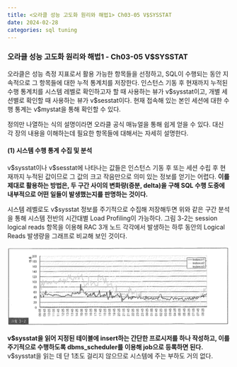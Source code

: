 ```yaml
---
title: <오라클 성능 고도화 원리와 해법1> Ch03-05 V$SYSSTAT
date: 2024-02-28
categories: sql tuning
---
```



### 오라클 성능 고도화 원리와 해법1 - Ch03-05 V$SYSSTAT

오라클은 성능 측정 지표로서 활용 가능한 항목들을 선정하고, SQL이 수행되는 동안 지속적으로 그 항목들에 대한 누적 통계치를 저장한다. 인스턴스 기동 후 현재까지 누적된 수행 통계치를 시스템 레벨로 확인하고자 할 때 사용하는 뷰가 v\$sysstat이고, 개별 세션별로 확인할 때 사용하는 뷰가 v\$sesstat이다. 현재 접속해 있는 본인 세션에 대한 수행 통계는 v\$mystat을 통해 확인할 수 있다.

정의만 나열하는 식의 설명이라면 오라클 공식 매뉴얼을 통해 쉽게 얻을 수 있다. 대신 각 장의 내용을 이해하는데 필요한 항목들에 대해서는 자세히 설명한다.

#### (1) 시스템 수행 통계 수집 및 분석

v\$sysstat이나 v\$sesstat에 나타나는 값들은 인스턴스 기동 후 또는 세션 수립 후 현재까지 누적된 값이므로 그 값의 크고 작음만으로 의미 있는 정보를 얻기는 어렵다. **이를 제대로 활용하는 방법은, 두 구간 사이의 변화량(증분, delta)을 구해 SQL 수행 도중에 내부적으로 어떤 일들이 발생했는지를 판명하는 것이다.**

시스템 레벨로도 v\$sysstat 정보를 주기적으로 수집해 저장해두면 위와 같은 구간 분석을 통해 시스템 전반의 시간대별 Load Profiling이 가능하다. 그림 3-2는 session logical reads 항목을 이용해 RAC 3개 노드 각각에서 발생하는 하루 동안의 Logical Reads 발생량을 그래프로 비교해 보인 것이다.

![](/assets/images/sqlp/sqlp1-03-05-1-img3-2.png)

**v\$sysstat을 읽어 지정된 테이블에 insert하는 간단한 프로시저를 하나 작성하고, 이를 주기적으로 수행하도록 dbms_scheduler를 이용해 job으로 등록하면 된다.** v\$sysstat을 읽는 데 단 1초도 걸리지 않으므로 시스템에 주는 부하도 거의 없다.

